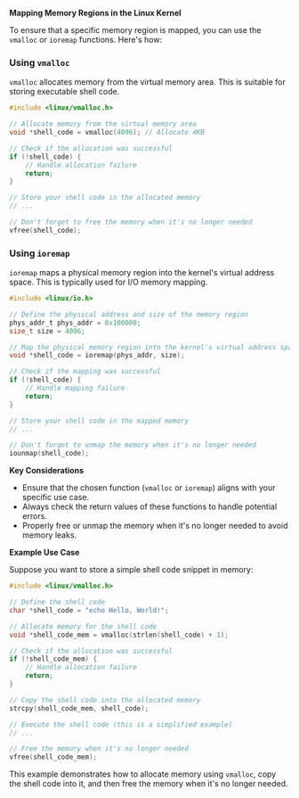 **Mapping Memory Regions in the Linux Kernel**

To ensure that a specific memory region is mapped, you can use the `vmalloc` or `ioremap` functions. Here's how:

### Using `vmalloc`

`vmalloc` allocates memory from the virtual memory area. This is suitable for storing executable shell code.

```c
#include <linux/vmalloc.h>

// Allocate memory from the virtual memory area
void *shell_code = vmalloc(4096); // Allocate 4KB

// Check if the allocation was successful
if (!shell_code) {
    // Handle allocation failure
    return;
}

// Store your shell code in the allocated memory
// ...

// Don't forget to free the memory when it's no longer needed
vfree(shell_code);
```

### Using `ioremap`

`ioremap` maps a physical memory region into the kernel's virtual address space. This is typically used for I/O memory mapping.

```c
#include <linux/io.h>

// Define the physical address and size of the memory region
phys_addr_t phys_addr = 0x100000;
size_t size = 4096;

// Map the physical memory region into the kernel's virtual address space
void *shell_code = ioremap(phys_addr, size);

// Check if the mapping was successful
if (!shell_code) {
    // Handle mapping failure
    return;
}

// Store your shell code in the mapped memory
// ...

// Don't forget to unmap the memory when it's no longer needed
iounmap(shell_code);
```

**Key Considerations**

- Ensure that the chosen function (`vmalloc` or `ioremap`) aligns with your specific use case.
- Always check the return values of these functions to handle potential errors.
- Properly free or unmap the memory when it's no longer needed to avoid memory leaks.

**Example Use Case**

Suppose you want to store a simple shell code snippet in memory:

```c
#include <linux/vmalloc.h>

// Define the shell code
char *shell_code = "echo Hello, World!";

// Allocate memory for the shell code
void *shell_code_mem = vmalloc(strlen(shell_code) + 1);

// Check if the allocation was successful
if (!shell_code_mem) {
    // Handle allocation failure
    return;
}

// Copy the shell code into the allocated memory
strcpy(shell_code_mem, shell_code);

// Execute the shell code (this is a simplified example)
// ...

// Free the memory when it's no longer needed
vfree(shell_code_mem);
```

This example demonstrates how to allocate memory using `vmalloc`, copy the shell code into it, and then free the memory when it's no longer needed.